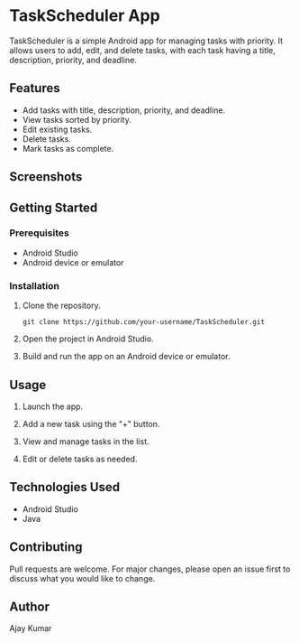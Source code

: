 # TaskScheduler App

TaskScheduler is a simple Android app for managing tasks with priority. It allows users to add, edit, and delete tasks, with each task having a title, description, priority, and deadline.

## Features

- Add tasks with title, description, priority, and deadline.
- View tasks sorted by priority.
- Edit existing tasks.
- Delete tasks.
- Mark tasks as complete.

## Screenshots

## Getting Started

### Prerequisites

- Android Studio
- Android device or emulator

### Installation

1. Clone the repository.
   ```
   git clone https://github.com/your-username/TaskScheduler.git
   ```

2. Open the project in Android Studio.

3. Build and run the app on an Android device or emulator.

## Usage

1. Launch the app.

2. Add a new task using the "+" button.

3. View and manage tasks in the list.

4. Edit or delete tasks as needed.

## Technologies Used

- Android Studio
- Java

## Contributing

Pull requests are welcome. For major changes, please open an issue first to discuss what you would like to change.

## Author
Ajay Kumar
